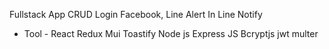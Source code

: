 Fullstack App CRUD 
Login Facebook, Line
Alert In Line Notify
- Tool -
React 
Redux
Mui
Toastify
Node js
Express JS 
Bcryptjs
jwt
multer
